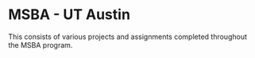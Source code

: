 # MSBA - UT Austin 
This consists of various projects and assignments completed throughout the MSBA program.

